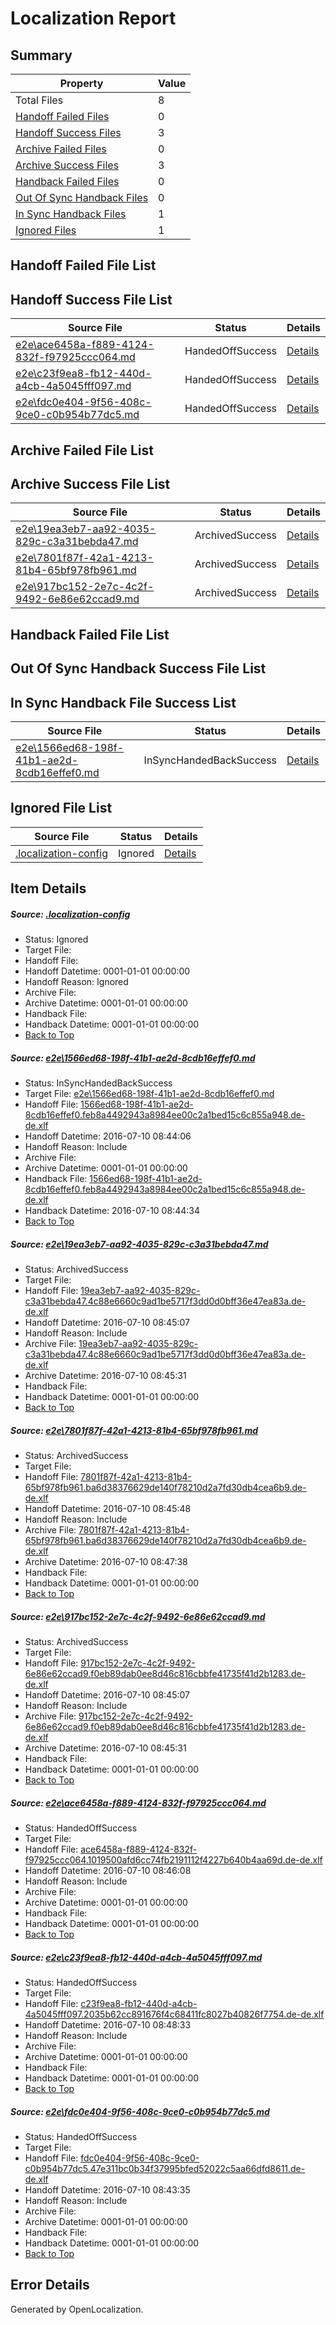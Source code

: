 # <a name='report-top'></a> Localization Report

## Summary
 Property | Value 
 -------- | ----- 
 Total Files | 8
[ Handoff Failed Files ](#handoff-failed-list)| 0
[ Handoff Success Files ](#handoff-success-list)| 3
[ Archive Failed Files ](#archive-failed-list)| 0
[ Archive Success Files ](#archive-success-list)| 3
[ Handback Failed Files ](#handback-failed-list)| 0
[ Out Of Sync Handback Files ](#outofsync-handback-success-list)| 0
[ In Sync Handback Files ](#insync-handback-success-list)| 1
[ Ignored Files ](#ignored-list)| 1

## <a name='handoff-failed-list'></a> Handoff Failed File List

## <a name='handoff-success-list'></a> Handoff Success File List
 Source File | Status | Details 
 ----------- | ------ | ------- 
 [e2e\ace6458a-f889-4124-832f-f97925ccc064.md](https://github.com/OpenLocalizationTestOrg/oltest/blob/7ec5466dcd84368c16d54f32f3b2f9739ee31df7/e2e/ace6458a-f889-4124-832f-f97925ccc064.md) | HandedOffSuccess | [Details](#f5d466f89eccea5f60195bbc7740f003817b3b285)
 [e2e\c23f9ea8-fb12-440d-a4cb-4a5045fff097.md](https://github.com/OpenLocalizationTestOrg/oltest/blob/26eef6a7d51aa1765432ea2f1c750398e37e6ea0/e2e/c23f9ea8-fb12-440d-a4cb-4a5045fff097.md) | HandedOffSuccess | [Details](#4f1aee30c23dcf576bed324382d7622cc45b766e6)
 [e2e\fdc0e404-9f56-408c-9ce0-c0b954b77dc5.md](https://github.com/OpenLocalizationTestOrg/oltest/blob/c3b9dcb59eb06c797a72da12c3791cfe645581ae/e2e/fdc0e404-9f56-408c-9ce0-c0b954b77dc5.md) | HandedOffSuccess | [Details](#6f89f26308792e6ddfb05d655cb0d765bfe4a0a37)

## <a name='archive-failed-list'></a> Archive Failed File List

## <a name='archive-success-list'></a> Archive Success File List
 Source File | Status | Details 
 ----------- | ------ | ------- 
 [e2e\19ea3eb7-aa92-4035-829c-c3a31bebda47.md](https://github.com/OpenLocalizationTestOrg/oltest/blob/f44d064402f369377ff458db9dc87ec70dffce7e/e2e/19ea3eb7-aa92-4035-829c-c3a31bebda47.md) | ArchivedSuccess | [Details](#49d32a74f636704343b036f0c47a3e2fb5db74492)
 [e2e\7801f87f-42a1-4213-81b4-65bf978fb961.md](https://github.com/OpenLocalizationTestOrg/oltest/blob/51378d5b6a9318dde25c5d90ac6e7a0dcedac397/e2e/7801f87f-42a1-4213-81b4-65bf978fb961.md) | ArchivedSuccess | [Details](#a117d96a12d16cd202494540bac4e4c147728a3b3)
 [e2e\917bc152-2e7c-4c2f-9492-6e86e62ccad9.md](https://github.com/OpenLocalizationTestOrg/oltest/blob/f44d064402f369377ff458db9dc87ec70dffce7e/e2e/917bc152-2e7c-4c2f-9492-6e86e62ccad9.md) | ArchivedSuccess | [Details](#c065189fe9bf223c717a81068e7abbf28f0f414b4)

## <a name='handback-failed-list'></a> Handback Failed File List

## <a name='outofsync-handback-success-list'></a> Out Of Sync Handback Success File List

## <a name='insync-handback-success-list'></a> In Sync Handback File Success List
 Source File | Status | Details 
 ----------- | ------ | ------- 
 [e2e\1566ed68-198f-41b1-ae2d-8cdb16effef0.md](https://github.com/OpenLocalizationTestOrg/oltest/blob/c82b5bb9012e6310b62e154daeec6cfcb4b6285a/e2e/1566ed68-198f-41b1-ae2d-8cdb16effef0.md) | InSyncHandedBackSuccess | [Details](#21b8ae2402440c765563c8d9c6cbd22691a0a0491)

## <a name='ignored-list'></a> Ignored File List
 Source File | Status | Details 
 ----------- | ------ | ------- 
 [.localization-config](https://github.com/OpenLocalizationTestOrg/oltest/blob/26eef6a7d51aa1765432ea2f1c750398e37e6ea0/.localization-config) | Ignored | [Details](#3d4f252ac210baf56311d7e97dcc2db10974dbd20)

## Item Details
##### <a name='3d4f252ac210baf56311d7e97dcc2db10974dbd20'></a> Source: [.localization-config](https://github.com/OpenLocalizationTestOrg/oltest/blob/26eef6a7d51aa1765432ea2f1c750398e37e6ea0/.localization-config)
* Status: Ignored
* Target File: 
* Handoff File: 
* Handoff Datetime: 0001-01-01 00:00:00
* Handoff Reason: Ignored
* Archive File: 
* Archive Datetime: 0001-01-01 00:00:00
* Handback File: 
* Handback Datetime: 0001-01-01 00:00:00
* [Back to Top](#report-top)

##### <a name='21b8ae2402440c765563c8d9c6cbd22691a0a0491'></a> Source: [e2e\1566ed68-198f-41b1-ae2d-8cdb16effef0.md](https://github.com/OpenLocalizationTestOrg/oltest/blob/c82b5bb9012e6310b62e154daeec6cfcb4b6285a/e2e/1566ed68-198f-41b1-ae2d-8cdb16effef0.md)
* Status: InSyncHandedBackSuccess
* Target File: [e2e\1566ed68-198f-41b1-ae2d-8cdb16effef0.md](https://github.com/OpenLocalizationTestOrg/oltest-dede-fly/blob/31e4710dcc1862e869d90c0b98297b2d32fd0169/e2e/1566ed68-198f-41b1-ae2d-8cdb16effef0.md)
* Handoff File: [1566ed68-198f-41b1-ae2d-8cdb16effef0.feb8a4492943a8984ee00c2a1bed15c6c855a948.de-de.xlf](https://github.com/OpenLocalizationTestOrg/olhandoff-e2e/blob/99f081ac5faf8b3c6f61a9d78ad49cfcc784d3fb/ol-handoff/OpenLocalizationTestOrg/oltest-dede-fly/ci/ht/1566ed68-198f-41b1-ae2d-8cdb16effef0.feb8a4492943a8984ee00c2a1bed15c6c855a948.de-de.xlf)
* Handoff Datetime: 2016-07-10 08:44:06
* Handoff Reason: Include
* Archive File: 
* Archive Datetime: 0001-01-01 00:00:00
* Handback File: [1566ed68-198f-41b1-ae2d-8cdb16effef0.feb8a4492943a8984ee00c2a1bed15c6c855a948.de-de.xlf](https://github.com/OpenLocalizationTestOrg/olhandback-e2e/blob/8bc101cd0074d11b36cb53133601e059a45f9dc9/ol-handback/OpenLocalizationTestOrg/oltest-dede-fly/ci/ht/1566ed68-198f-41b1-ae2d-8cdb16effef0.feb8a4492943a8984ee00c2a1bed15c6c855a948.de-de.xlf)
* Handback Datetime: 2016-07-10 08:44:34
* [Back to Top](#report-top)

##### <a name='49d32a74f636704343b036f0c47a3e2fb5db74492'></a> Source: [e2e\19ea3eb7-aa92-4035-829c-c3a31bebda47.md](https://github.com/OpenLocalizationTestOrg/oltest/blob/f44d064402f369377ff458db9dc87ec70dffce7e/e2e/19ea3eb7-aa92-4035-829c-c3a31bebda47.md)
* Status: ArchivedSuccess
* Target File: 
* Handoff File: [19ea3eb7-aa92-4035-829c-c3a31bebda47.4c88e6660c9ad1be5717f3dd0d0bff36e47ea83a.de-de.xlf](https://github.com/OpenLocalizationTestOrg/olhandoff-e2e/blob/e38650541a837c8ace9a2cf49eda3674b4ed629c/ol-handoff/OpenLocalizationTestOrg/oltest-dede-fly/ci/ht/19ea3eb7-aa92-4035-829c-c3a31bebda47.4c88e6660c9ad1be5717f3dd0d0bff36e47ea83a.de-de.xlf)
* Handoff Datetime: 2016-07-10 08:45:07
* Handoff Reason: Include
* Archive File: [19ea3eb7-aa92-4035-829c-c3a31bebda47.4c88e6660c9ad1be5717f3dd0d0bff36e47ea83a.de-de.xlf](https://github.com/OpenLocalizationTestOrg/olhandoff-e2e/blob/e75a121ba0c16bffce084006ce3288dd459e07b8/ol-archive/OpenLocalizationTestOrg/oltest-dede-fly/ci/ht/19ea3eb7-aa92-4035-829c-c3a31bebda47.4c88e6660c9ad1be5717f3dd0d0bff36e47ea83a.de-de.xlf)
* Archive Datetime: 2016-07-10 08:45:31
* Handback File: 
* Handback Datetime: 0001-01-01 00:00:00
* [Back to Top](#report-top)

##### <a name='a117d96a12d16cd202494540bac4e4c147728a3b3'></a> Source: [e2e\7801f87f-42a1-4213-81b4-65bf978fb961.md](https://github.com/OpenLocalizationTestOrg/oltest/blob/51378d5b6a9318dde25c5d90ac6e7a0dcedac397/e2e/7801f87f-42a1-4213-81b4-65bf978fb961.md)
* Status: ArchivedSuccess
* Target File: 
* Handoff File: [7801f87f-42a1-4213-81b4-65bf978fb961.ba6d38376629de140f78210d2a7fd30db4cea6b9.de-de.xlf](https://github.com/OpenLocalizationTestOrg/olhandoff-e2e/blob/af98045e1d3b3498b5a920a04dc802c17949e789/ol-handoff/OpenLocalizationTestOrg/oltest-dede-fly/ci/ht/7801f87f-42a1-4213-81b4-65bf978fb961.ba6d38376629de140f78210d2a7fd30db4cea6b9.de-de.xlf)
* Handoff Datetime: 2016-07-10 08:45:48
* Handoff Reason: Include
* Archive File: [7801f87f-42a1-4213-81b4-65bf978fb961.ba6d38376629de140f78210d2a7fd30db4cea6b9.de-de.xlf](https://github.com/OpenLocalizationTestOrg/olhandoff-e2e/blob/fb40ac6d6da2a32b38743704386270d234f3dc2d/ol-archive/OpenLocalizationTestOrg/oltest-dede-fly/ci/ht/7801f87f-42a1-4213-81b4-65bf978fb961.ba6d38376629de140f78210d2a7fd30db4cea6b9.de-de.xlf)
* Archive Datetime: 2016-07-10 08:47:38
* Handback File: 
* Handback Datetime: 0001-01-01 00:00:00
* [Back to Top](#report-top)

##### <a name='c065189fe9bf223c717a81068e7abbf28f0f414b4'></a> Source: [e2e\917bc152-2e7c-4c2f-9492-6e86e62ccad9.md](https://github.com/OpenLocalizationTestOrg/oltest/blob/f44d064402f369377ff458db9dc87ec70dffce7e/e2e/917bc152-2e7c-4c2f-9492-6e86e62ccad9.md)
* Status: ArchivedSuccess
* Target File: 
* Handoff File: [917bc152-2e7c-4c2f-9492-6e86e62ccad9.f0eb89dab0ee8d46c816cbbfe41735f41d2b1283.de-de.xlf](https://github.com/OpenLocalizationTestOrg/olhandoff-e2e/blob/e38650541a837c8ace9a2cf49eda3674b4ed629c/ol-handoff/OpenLocalizationTestOrg/oltest-dede-fly/ci/ht/917bc152-2e7c-4c2f-9492-6e86e62ccad9.f0eb89dab0ee8d46c816cbbfe41735f41d2b1283.de-de.xlf)
* Handoff Datetime: 2016-07-10 08:45:07
* Handoff Reason: Include
* Archive File: [917bc152-2e7c-4c2f-9492-6e86e62ccad9.f0eb89dab0ee8d46c816cbbfe41735f41d2b1283.de-de.xlf](https://github.com/OpenLocalizationTestOrg/olhandoff-e2e/blob/e75a121ba0c16bffce084006ce3288dd459e07b8/ol-archive/OpenLocalizationTestOrg/oltest-dede-fly/ci/ht/917bc152-2e7c-4c2f-9492-6e86e62ccad9.f0eb89dab0ee8d46c816cbbfe41735f41d2b1283.de-de.xlf)
* Archive Datetime: 2016-07-10 08:45:31
* Handback File: 
* Handback Datetime: 0001-01-01 00:00:00
* [Back to Top](#report-top)

##### <a name='f5d466f89eccea5f60195bbc7740f003817b3b285'></a> Source: [e2e\ace6458a-f889-4124-832f-f97925ccc064.md](https://github.com/OpenLocalizationTestOrg/oltest/blob/7ec5466dcd84368c16d54f32f3b2f9739ee31df7/e2e/ace6458a-f889-4124-832f-f97925ccc064.md)
* Status: HandedOffSuccess
* Target File: 
* Handoff File: [ace6458a-f889-4124-832f-f97925ccc064.1019500afd6cc74fb2191112f4227b640b4aa69d.de-de.xlf](https://github.com/OpenLocalizationTestOrg/olhandoff-e2e/blob/36155d48a9231ffa11e1d7c5f1973263960e7352/ol-handoff/OpenLocalizationTestOrg/oltest-dede-fly/ci/ht/ace6458a-f889-4124-832f-f97925ccc064.1019500afd6cc74fb2191112f4227b640b4aa69d.de-de.xlf)
* Handoff Datetime: 2016-07-10 08:46:08
* Handoff Reason: Include
* Archive File: 
* Archive Datetime: 0001-01-01 00:00:00
* Handback File: 
* Handback Datetime: 0001-01-01 00:00:00
* [Back to Top](#report-top)

##### <a name='4f1aee30c23dcf576bed324382d7622cc45b766e6'></a> Source: [e2e\c23f9ea8-fb12-440d-a4cb-4a5045fff097.md](https://github.com/OpenLocalizationTestOrg/oltest/blob/26eef6a7d51aa1765432ea2f1c750398e37e6ea0/e2e/c23f9ea8-fb12-440d-a4cb-4a5045fff097.md)
* Status: HandedOffSuccess
* Target File: 
* Handoff File: [c23f9ea8-fb12-440d-a4cb-4a5045fff097.2035b62cc891676f4c68411fc8027b40826f7754.de-de.xlf](https://github.com/OpenLocalizationTestOrg/olhandoff-e2e/blob/c14f41f8920902c07a25af794977cba1bd193e27/ol-handoff/OpenLocalizationTestOrg/oltest-dede-fly/ci/ht/c23f9ea8-fb12-440d-a4cb-4a5045fff097.2035b62cc891676f4c68411fc8027b40826f7754.de-de.xlf)
* Handoff Datetime: 2016-07-10 08:48:33
* Handoff Reason: Include
* Archive File: 
* Archive Datetime: 0001-01-01 00:00:00
* Handback File: 
* Handback Datetime: 0001-01-01 00:00:00
* [Back to Top](#report-top)

##### <a name='6f89f26308792e6ddfb05d655cb0d765bfe4a0a37'></a> Source: [e2e\fdc0e404-9f56-408c-9ce0-c0b954b77dc5.md](https://github.com/OpenLocalizationTestOrg/oltest/blob/c3b9dcb59eb06c797a72da12c3791cfe645581ae/e2e/fdc0e404-9f56-408c-9ce0-c0b954b77dc5.md)
* Status: HandedOffSuccess
* Target File: 
* Handoff File: [fdc0e404-9f56-408c-9ce0-c0b954b77dc5.47e311bc0b34f37995bfed52022c5aa66dfd8611.de-de.xlf](https://github.com/OpenLocalizationTestOrg/olhandoff-e2e/blob/68d4339b880b05ade023190447d4a92988e6c0e9/ol-handoff/OpenLocalizationTestOrg/oltest-dede-fly/ci/ht/fdc0e404-9f56-408c-9ce0-c0b954b77dc5.47e311bc0b34f37995bfed52022c5aa66dfd8611.de-de.xlf)
* Handoff Datetime: 2016-07-10 08:43:35
* Handoff Reason: Include
* Archive File: 
* Archive Datetime: 0001-01-01 00:00:00
* Handback File: 
* Handback Datetime: 0001-01-01 00:00:00
* [Back to Top](#report-top)


## Error Details

Generated by OpenLocalization.
